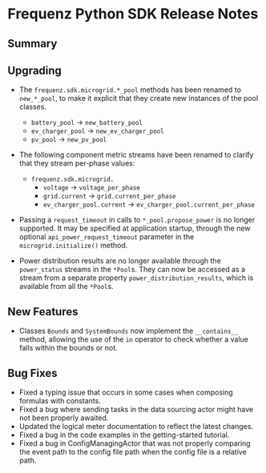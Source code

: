 # Frequenz Python SDK Release Notes

## Summary

<!-- Here goes a general summary of what this release is about -->

## Upgrading

- The `frequenz.sdk.microgrid.*_pool` methods has been renamed to `new_*_pool`, to make it explicit that they create new instances of the pool classes.
  + `battery_pool` -> `new_battery_pool`
  + `ev_charger_pool` -> `new_ev_charger_pool`
  + `pv_pool` -> `new_pv_pool`

- The following component metric streams have been renamed to clarify that they stream per-phase values:
  + `frequenz.sdk.microgrid.`
    * `voltage` -> `voltage_per_phase`
    * `grid.current` -> `grid.current_per_phase`
    * `ev_charger_pool.current` -> `ev_charger_pool.current_per_phase`

* Passing a `request_timeout` in calls to `*_pool.propose_power` is no longer supported.  It may be specified at application startup, through the new optional `api_power_request_timeout` parameter in the `microgrid.initialize()` method.

- Power distribution results are no longer available through the `power_status` streams in the `*Pool`s.    They can now be accessed as a stream from a separate property `power_distribution_results`, which is available from all the `*Pool`s.

## New Features

- Classes `Bounds` and `SystemBounds` now implement the `__contains__` method, allowing the use of the `in` operator to check whether a value falls within the bounds or not.

## Bug Fixes

- Fixed a typing issue that occurs in some cases when composing formulas with constants.
- Fixed a bug where sending tasks in the data sourcing actor might have not been properly awaited.
- Updated the logical meter documentation to reflect the latest changes.
- Fixed a bug in the code examples in the getting-started tutorial.
- Fixed a bug in ConfigManagingActor that was not properly comparing the event path to the config file path when the config file is a relative path.
